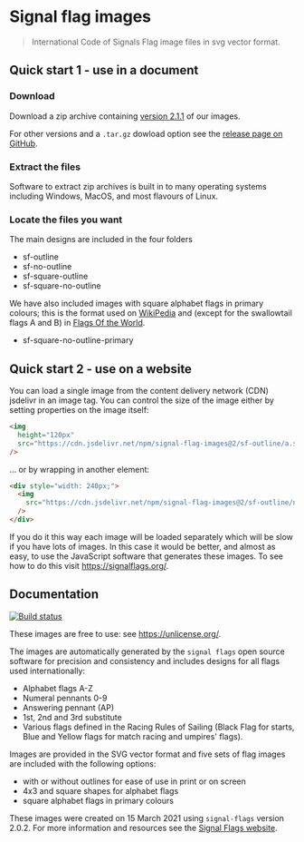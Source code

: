 # Signal flag images

> International Code of Signals Flag image files in svg vector format.

## Quick start 1 - use in a document

### Download

Download a zip archive containing
[version 2.1.1](https://github.com/signal-flags/signal-flag-images/archive/v2.1.1.zip)
of our images.

For other versions and a `.tar.gz` dowload option see the
[release page on GitHub](https://github.com/signal-flags/signal-flag-images/releases).

### Extract the files

Software to extract zip archives is built in to many operating systems including
Windows, MacOS, and most flavours of Linux.

### Locate the files you want

The main designs are included in the four folders

- sf-outline
- sf-no-outline
- sf-square-outline
- sf-square-no-outline

We have also included images with square alphabet flags in primary colours; this
is the format used on
[WikiPedia](https://en.wikipedia.org/wiki/International_maritime_signal_flags)
and (except for the swallowtail flags A and B) in
[Flags Of the World](https://www.fotw.info/flags/xf~ics.html).

- sf-square-no-outline-primary

## Quick start 2 - use on a website

You can load a single image from the content delivery network (CDN) jsdelivr in
an image tag. You can control the size of the image either by setting properties
on the image itself:

```html
<img
  height="120px"
  src="https://cdn.jsdelivr.net/npm/signal-flag-images@2/sf-outline/a.svg"
/>
```

... or by wrapping in another element:

```html
<div style="width: 240px;">
  <img
    src="https://cdn.jsdelivr.net/npm/signal-flag-images@2/sf-outline/n1.svg"
  />
</div>
```

If you do it this way each image will be loaded separately which will be slow if
you have lots of images. In this case it would be better, and almost as easy,
to use the JavaScript software that generates these images. To see how to do
this visit https://signalflags.org/.

## Documentation

[![Build status](https://github.com/signal-flags/signal-flag-images/actions/workflows/build.yaml/badge.svg)](https://github.com/signal-flags/signal-flag-images/actions/workflows/build.yaml)

These images are free to use: see https://unlicense.org/.

The images are automatically generated by the `signal flags` open source
software for precision and consistency and includes designs for all flags
used internationally:

- Alphabet flags A-Z
- Numeral pennants 0-9
- Answering pennant (AP)
- 1st, 2nd and 3rd substitute
- Various flags defined in the Racing Rules of Sailing (Black Flag for starts,
  Blue and Yellow flags for match racing and umpires' flags).

Images are provided in the SVG vector format and five sets of flag images are
included with the following options:

- with or without outlines for ease of use in print or on screen
- 4x3 and square shapes for alphabet flags
- square alphabet flags in primary colours

These images were created on 15 March 2021 using
`signal-flags` version 2.0.2.
For more information and resources see the
[Signal Flags website](https://signalflags.org/).
